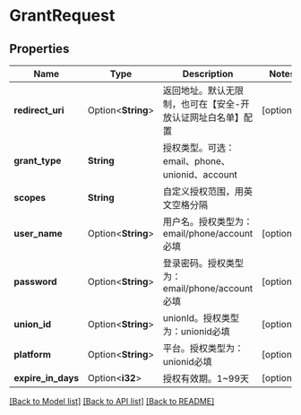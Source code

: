 # GrantRequest

## Properties

Name | Type | Description | Notes
------------ | ------------- | ------------- | -------------
**redirect_uri** | Option<**String**> | 返回地址。默认无限制，也可在【安全-开放认证网址白名单】配置 | [optional]
**grant_type** | **String** | 授权类型。可选：email、phone、unionid、account | 
**scopes** | **String** | 自定义授权范围，用英文空格分隔 | 
**user_name** | Option<**String**> | 用户名。授权类型为：email/phone/account必填 | [optional]
**password** | Option<**String**> | 登录密码。授权类型为：email/phone/account必填 | [optional]
**union_id** | Option<**String**> | unionId。授权类型为：unionid必填 | [optional]
**platform** | Option<**String**> | 平台。授权类型为：unionid必填 | [optional]
**expire_in_days** | Option<**i32**> | 授权有效期。1~99天 | [optional]

[[Back to Model list]](../README.md#documentation-for-models) [[Back to API list]](../README.md#documentation-for-api-endpoints) [[Back to README]](../README.md)


